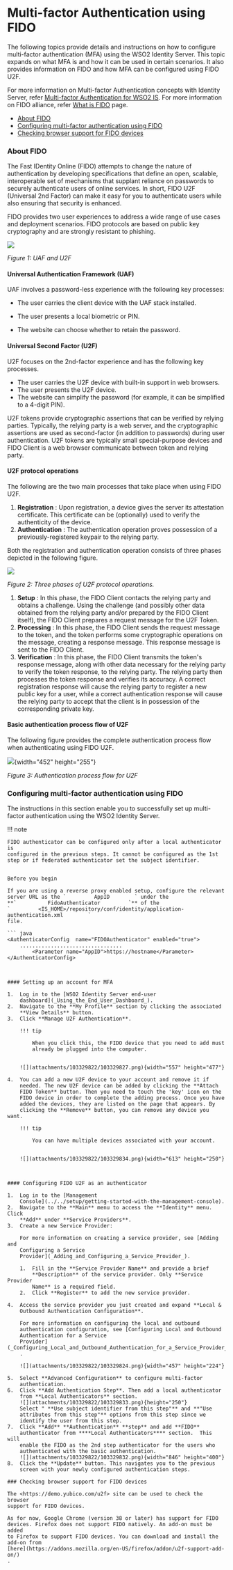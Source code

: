 # Multi-factor Authentication using FIDO

The following topics provide details and instructions on how to
configure multi-factor authentication (MFA) using the WSO2 Identity
Server. This topic expands on what MFA is and how it can be used in
certain scenarios. It also provides information on FIDO and how MFA can
be configured using FIDO U2F.

For more information on Multi-factor Authentication concepts with
Identity Server, refer [Multi-factor Authentication for WSO2
IS](_Multi-factor_Authentication_for_WSO2_IS_). For more information on
FIDO alliance, refer [What is
FIDO](https://fidoalliance.org/about/what-is-fido/) page.

-   [About FIDO](#Multi-factorAuthenticationusingFIDO-AboutFIDO)
-   [Configuring multi-factor authentication using
    FIDO](#Multi-factorAuthenticationusingFIDO-Configuringmulti-factorauthenticationusingFIDO)
-   [Checking browser support for FIDO
    devices](#Multi-factorAuthenticationusingFIDO-CheckingbrowsersupportforFIDOdevices)

### About FIDO

The Fast IDentity Online (FIDO) attempts to change the nature of
authentication by developing specifications that define an open,
scalable, interoperable set of mechanisms that supplant reliance on
passwords to securely authenticate users of online services. In short,
FIDO U2F (Universal 2nd Factor) can make it easy for you to authenticate
users while also ensuring that security is enhanced.

FIDO provides two user experiences to address a wide range of use cases
and deployment scenarios. FIDO protocols are based on public key
cryptography and are strongly resistant to phishing.

![](attachments/103329822/103329831.png)

*Figure 1: UAF and U2F*

#### Universal Authentication Framework (UAF)

UAF involves a password-less experience with the following key
processes:

-   The user carries the client device with the UAF stack installed.

-   The user presents a local biometric or PIN.

-   The website can choose whether to retain the password.

#### Universal Second Factor (U2F)

U2F focuses on the 2nd-factor experience and has the following key
processes.

-   The user carries the U2F device with built-in support in web
    browsers.
-   The user presents the U2F device.
-   The website can simplify the password (for example, it can be
    simplified to a 4-digit PIN).

U2F tokens provide cryptographic assertions that can be verified by
relying parties. Typically, the relying party is a web server, and the
cryptographic assertions are used as second-factor (in addition to
passwords) during user authentication. U2F tokens are typically small
special-purpose devices and FIDO Client is a web browser communicate
between token and relying party.

#### U2F protocol operations

The following are the two main processes that take place when using FIDO
U2F.

1.  **Registration** : Upon registration, a device gives the server its
    attestation certificate. This certificate can be (optionally) used
    to verify the authenticity of the device.
2.  **Authentication** : The authentication operation proves possession
    of a previously-registered keypair to the relying party.

Both the registration and authentication operation consists of three
phases depicted in the following figure.

![](attachments/103329822/103329835.png)

*Figure 2: Three phases of U2F protocol operations.*

1.  **Setup** : In this phase, the FIDO Client contacts the relying
    party and obtains a challenge. Using the challenge (and possibly
    other data obtained from the relying party and/or prepared by the
    FIDO Client itself), the FIDO Client prepares a request message for
    the U2F Token.
2.  **Processing** : In this phase, the FIDO Client sends the request
    message to the token, and the token performs some cryptographic
    operations on the message, creating a response message. This
    response message is sent to the FIDO Client.
3.  **Verification** : In this phase, the FIDO Client transmits the
    token's response message, along with other data necessary for the
    relying party to verify the token response, to the relying party.
    The relying party then processes the token response and verifies its
    accuracy. A correct registration response will cause the relying
    party to register a new public key for a user, while a correct
    authentication response will cause the relying party to accept that
    the client is in possession of the corresponding private key.

#### Basic authentication process flow of U2F

The following figure provides the complete authentication process flow
when authenticating using FIDO U2F.

![](attachments/103329822/103329830.png){width="452" height="255"}

*Figure 3: Authentication process flow for U2F*

### Configuring multi-factor authentication using FIDO

The instructions in this section enable you to successfully set up
multi-factor authentication using the WSO2 Identity Server.

!!! note
    
    FIDO authenticator can be configured only after a local authenticator is
    configured in the previous steps. It cannot be configured as the 1st
    step or if federated authenticator set the subject identifier.
    
    
    Before you begin
    
    If you are using a reverse proxy enabled setup, configure the relevant
    server URL as the `         AppID        ` under the
    **`          FidoAuthenticator         `** of the
    `         <IS_HOME>/repository/conf/identity/application-authentication.xml        `
    file.
    
    ``` java
    <AuthenticatorConfig  name="FIDOAuthenticator" enabled="true">
        .................................
            <Parameter name="AppID">https://hostname</Parameter>
    </AuthenticatorConfig>
```


#### Setting up an account for MFA

1.  Log in to the [WSO2 Identity Server end-user
    dashboard](_Using_the_End_User_Dashboard_).
2.  Navigate to the **My Profile** section by clicking the associated
    **View Details** button.
3.  Click **Manage U2F Authentication**.

    !!! tip
    
        When you click this, the FIDO device that you need to add must
        already be plugged into the computer.
    

    ![](attachments/103329822/103329827.png){width="557" height="477"}

4.  You can add a new U2F device to your account and remove it if
    needed. The new U2F device can be added by clicking the **Attach
    FIDO Token** button. Then you need to touch the 'key' icon on the
    FIDO device in order to complete the adding process. Once you have
    added the devices, they are listed on the page that appears. By
    clicking the **Remove** button, you can remove any device you want.

    !!! tip
    
        You can have multiple devices associated with your account.
    

    ![](attachments/103329822/103329834.png){width="613" height="250"}

  

#### Configuring FIDO U2F as an authenticator

1.  Log in to the [Management
    Console](../../setup/getting-started-with-the-management-console).
2.  Navigate to the **Main** menu to access the **Identity** menu. Click
    **Add** under **Service Providers**.
3.  Create a new Service Provider:

    For more information on creating a service provider, see [Adding and
    Configuring a Service
    Provider](_Adding_and_Configuring_a_Service_Provider_).

    1.  Fill in the **Service Provider Name** and provide a brief
        **Description** of the service provider. Only **Service Provider
        Name** is a required field.
    2.  Click **Register** to add the new service provider.

4.  Access the service provider you just created and expand **Local &
    Outbound Authentication Configuration**.

    For more information on configuring the local and outbound
    authentication configuration, see [Configuring Local and Outbound
    Authentication for a Service
    Provider](_Configuring_Local_and_Outbound_Authentication_for_a_Service_Provider_)
    .

    ![](attachments/103329822/103329824.png){width="457" height="224"}

5.  Select **Advanced Configuration** to configure multi-factor
    authentication.
6.  Click **Add Authentication Step**. Then add a local authenticator
    from **Local Authenticators** section.  
    ![](attachments/103329822/103329833.png){height="250"}  
    Select " **Use subject identifier from this step"** and **"Use
    attributes from this step"** options from this step since we
    identify the user from this step.
7.  Click **Add** **Authentication** **step** and add **FIDO**
    authenticator from ****Local Authenticators**** section.  This will
    enable the FIDO as the 2nd step authenticator for the users who
    authenticated with the basic authentication.  
    ![](attachments/103329822/103329832.png){width="846" height="400"}
8.  Click the **Update** button. This navigates you to the previous
    screen with your newly configured authentication steps.

### Checking browser support for FIDO devices

The <https://demo.yubico.com/u2f> site can be used to check the browser
support for FIDO devices.

As for now, Google Chrome (version 38 or later) has support for FIDO
devices. Firefox does not support FIDO natively. An add-on must be added
to Firefox to support FIDO devices. You can download and install the
add-on from
[here](https://addons.mozilla.org/en-US/firefox/addon/u2f-support-add-on/)
.
